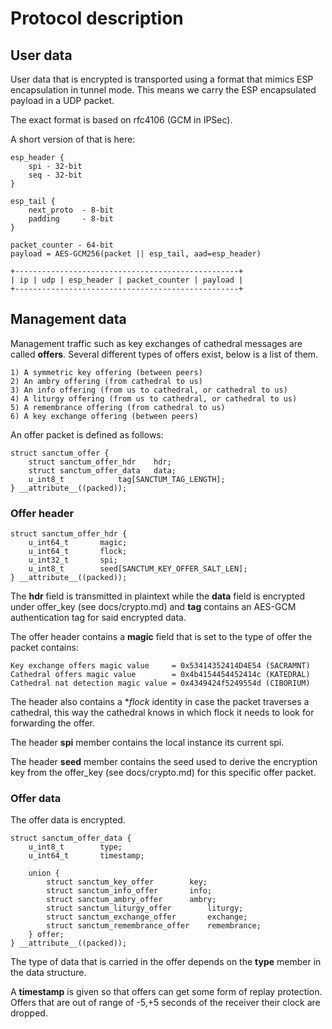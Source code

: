 # Protocol description

## User data

User data that is encrypted is transported using a format
that mimics ESP encapsulation in tunnel mode. This means
we carry the ESP encapsulated payload in a UDP packet.

The exact format is based on rfc4106 (GCM in IPSec).

A short version of that is here:

```
esp_header {
	spi	- 32-bit
	seq	- 32-bit
}

esp_tail {
	next_proto	- 8-bit
	padding		- 8-bit
}

packet_counter - 64-bit
payload = AES-GCM256(packet || esp_tail, aad=esp_header)

+--------------------------------------------------+
| ip | udp | esp_header | packet_counter | payload |
+--------------------------------------------------+
```

## Management data

Management traffic such as key exchanges of cathedral messages
are called **offers**. Several different types of offers
exist, below is a list of them.

```
1) A symmetric key offering (between peers)
2) An ambry offering (from cathedral to us)
3) An info offering (from us to cathedral, or cathedral to us)
4) A liturgy offering (from us to cathedral, or cathedral to us)
5) A remembrance offering (from cathedral to us)
6) A key exchange offering (between peers)
```

An offer packet is defined as follows:

```
struct sanctum_offer {
	struct sanctum_offer_hdr	hdr;
	struct sanctum_offer_data	data;
	u_int8_t			tag[SANCTUM_TAG_LENGTH];
} __attribute__((packed));
```

### Offer header

```
struct sanctum_offer_hdr {
	u_int64_t		magic;
	u_int64_t		flock;
	u_int32_t		spi;
	u_int8_t		seed[SANCTUM_KEY_OFFER_SALT_LEN];
} __attribute__((packed));
```

The **hdr** field is transmitted in plaintext while the **data** field
is encrypted under offer_key (see docs/crypto.md) and **tag** contains
an AES-GCM authentication tag for said encrypted data.

The offer header contains a **magic** field that is set to the
type of offer the packet contains:

```
Key exchange offers magic value     = 0x53414352414D4E54 (SACRAMNT)
Cathedral offers magic value        = 0x4b4154454452414c (KATEDRAL)
Cathedral nat detection magic value = 0x4349424f5249554d (CIBORIUM)
```

The header also contains a **flock* identity in case the packet
traverses a cathedral, this way the cathedral knows in which
flock it needs to look for forwarding the offer.

The header **spi** member contains the local instance its current spi.

The header **seed** member contains the seed used to derive the
encryption key from the offer_key (see docs/crypto.md) for this
specific offer packet.

### Offer data

The offer data is encrypted.

```
struct sanctum_offer_data {
	u_int8_t		type;
	u_int64_t		timestamp;

	union {
		struct sanctum_key_offer		key;
		struct sanctum_info_offer		info;
		struct sanctum_ambry_offer		ambry;
		struct sanctum_liturgy_offer		liturgy;
		struct sanctum_exchange_offer		exchange;
		struct sanctum_remembrance_offer	remembrance;
	} offer;
} __attribute__((packed));
```
The type of data that is carried in the offer depends on the **type**
member in the data structure.

A **timestamp** is given so that offers can get some form of replay
protection. Offers that are out of range of -5,+5 seconds of the
receiver their clock are dropped.
